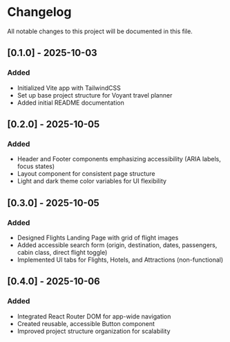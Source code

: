 # Changelog

All notable changes to this project will be documented in this file.

## [0.1.0] - 2025-10-03

### Added

- Initialized Vite app with TailwindCSS
- Set up base project structure for Voyant travel planner
- Added initial README documentation

## [0.2.0] - 2025-10-05

### Added

- Header and Footer components emphasizing accessibility (ARIA labels, focus states)
- Layout component for consistent page structure
- Light and dark theme color variables for UI flexibility

## [0.3.0] - 2025-10-05

### Added

- Designed Flights Landing Page with grid of flight images
- Added accessible search form (origin, destination, dates, passengers, cabin class, direct flight toggle)
- Implemented UI tabs for Flights, Hotels, and Attractions (non-functional)

## [0.4.0] - 2025-10-06

### Added

- Integrated React Router DOM for app-wide navigation
- Created reusable, accessible Button component
- Improved project structure organization for scalability
